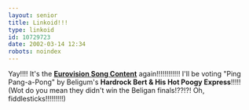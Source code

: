 ```yaml
---
layout: senior
title: Linkoid!!!
type: linkoid
id: 10729723
date: 2002-03-14 12:34
robots: noindex
---
```

<p>Yay!!!! It's the <a href="http://www.eurosong.net/" title="'Dooze pwantz' for this fabby w3sitey!!!!!!!!"><b>Eurovision Song Content</b></a> again!!!!!!!!!!!! I'll be voting "Ping Pang-a-Pong" by Beligum's <b>Hardrock Bert &amp; His Hot Poogy Express</b>!!!!! (Wot do you mean they didn't win the Beligan finals!??!?! Oh, fiddlesticks!!!!!!!!!)</p>